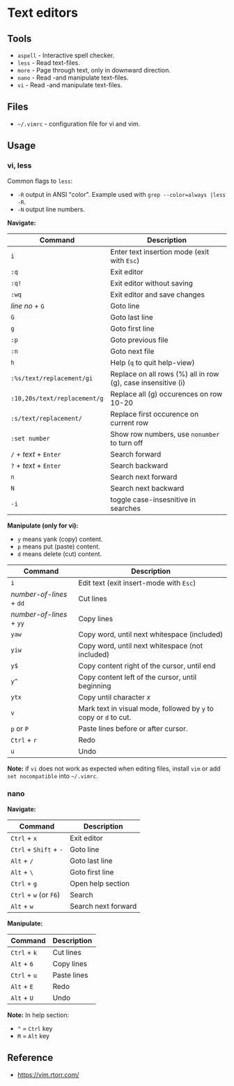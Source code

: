 # Text editors

## Tools

* `aspell` - Interactive spell checker.
* `less` - Read text-files.
* `more` - Page through text, only in downward direction.
* `nano` - Read -and manipulate text-files.
* `vi` - Read -and manipulate text-files.

## Files

* `~/.vimrc` - configuration file for vi and vim.

## Usage

### vi, less

Common flags to `less`:

* `-R` output in ANSI "color". Example used with `grep --color=always |less -R`.
* `-N` output line numbers.

__Navigate:__

Command                      | Description
-----------------------------|-------------------------------------------------------------
`i`                          | Enter text insertion mode (exit with `Esc`)
`:q`                         | Exit editor
`:q!`                        | Exit editor without saving
`:wq`                        | Exit editor and save changes
_line no_ + `G`              | Goto line
`G`                          | Goto last line
`g`                          | Goto first line
`:p`                         | Goto previous file
`:n`                         | Goto next file
`h`                          | Help (`q` to quit help-view)
`:%s/text/replacement/gi`    | Replace on all rows (%) all in row (g), case insensitive (i)
`:10,20s/text/replacement/g` | Replace all (g) occurences on row 10-20
`:s/text/replacement/`       | Replace first occurence on current row
`:set number`                | Show row numbers, use `nonumber` to turn off
`/` + _text_ + `Enter`       | Search forward
`?` + _text_ + `Enter`       | Search backward
`n`                          | Search next forward
`N`                          | Search next backward
`-i`                         | toggle case-insesnitive in searches

__Manipulate (only for vi):__

* `y` means yank (copy) content.
* `p` means put (paste) content.
* `d` means delete (cut) content.

Command                  | Description
-------------------------|-----------------------------------------------------------------
`i`                      | Edit text (exit insert-mode with `Esc`)
_number-of-lines_ + `dd` | Cut lines
_number-of-lines_ + `yy` | Copy lines
`yaw`                    | Copy  word, until next whitespace (included)
`yiw`                    | Copy word, until next whitespace (not included)
`y$`                     | Copy content right of the cursor, until end
`y^`                     | Copy content left of the cursor, until beginning
`ytx`                    | Copy until character _x_
`v`                      | Mark text in visual mode, followed by `y` to copy or `d` to cut.
`p` or `P`               | Paste lines before or after cursor.
`Ctrl` + `r`             | Redo
`u`                      | Undo

__Note:__ if `vi` does not work as expected when editing files, install `vim` or
add `set nocompatible` into `~/.vimrc`.

### nano

__Navigate:__

Command                | Description
-----------------------|--------------------
`Ctrl` + `x`           | Exit editor
`Ctrl` + `Shift` + `-` | Goto line
`Alt` + `/`            | Goto last line
`Alt` + `\`            | Goto first line
`Ctrl` + `g`           | Open help section
`Ctrl` + `w` (or `F6`) | Search
`Alt` + `w`            | Search next forward

__Manipulate:__

Command      | Description
-------------|------------
`Ctrl` + `k` | Cut lines
`Alt` + `6`  | Copy lines
`Ctrl` + `u` | Paste lines
`Alt` + `E`  | Redo
`Alt` + `U`  | Undo

__Note:__ In help section:

* `^` = `Ctrl` key
* `M` = `Alt` key

## Reference

* <https://vim.rtorr.com/>